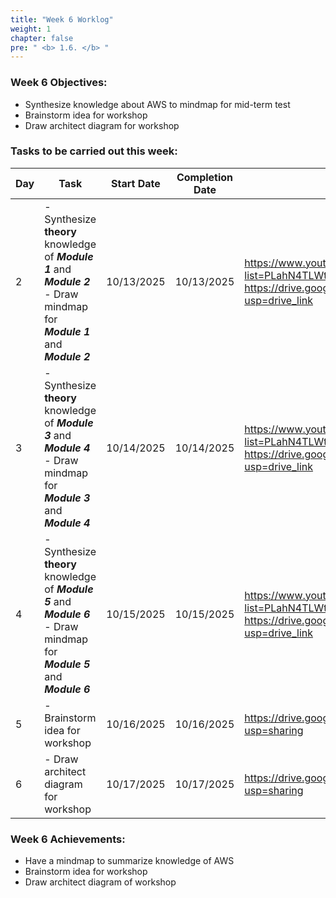 ```yaml
---
title: "Week 6 Worklog"
weight: 1
chapter: false
pre: " <b> 1.6. </b> "
---
```


### Week 6 Objectives:

* Synthesize knowledge about AWS to mindmap for mid-term test
* Brainstorm idea for workshop
* Draw architect diagram for workshop

### Tasks to be carried out this week:
| Day | Task                                                                                                                                                 | Start Date | Completion Date | Reference Material                        |
| --- | ---------------------------------------------------------------------------------------------------------------------------------------------------- | ---------- | --------------- | ----------------------------------------- |
| 2   | - Synthesize **theory** knowledge of **<i>Module 1</i>** and **<i>Module 2</i>** <br> - Draw mindmap for **<i>Module 1</i>** and **<i>Module 2</i>** | 10/13/2025 | 10/13/2025      | <https://www.youtube.com/playlist?list=PLahN4TLWtox2a3vElknwzU_urND8hLn1i> <br> <https://drive.google.com/file/d/1jlnUWvbaxQmmhaDT4eMMyFaZNcN3qlxt/view?usp=drive_link> |
| 3   | - Synthesize **theory** knowledge of **<i>Module 3</i>** and **<i>Module 4</i>** <br> - Draw mindmap for **<i>Module 3</i>** and **<i>Module 4</i>** | 10/14/2025 | 10/14/2025      | <https://www.youtube.com/playlist?list=PLahN4TLWtox2a3vElknwzU_urND8hLn1i> <br> <https://drive.google.com/file/d/1jlnUWvbaxQmmhaDT4eMMyFaZNcN3qlxt/view?usp=drive_link> |
| 4   | - Synthesize **theory** knowledge of **<i>Module 5</i>** and **<i>Module 6</i>** <br> - Draw mindmap for **<i>Module 5</i>** and **<i>Module 6</i>** | 10/15/2025 | 10/15/2025      | <https://www.youtube.com/playlist?list=PLahN4TLWtox2a3vElknwzU_urND8hLn1i> <br> <https://drive.google.com/file/d/1jlnUWvbaxQmmhaDT4eMMyFaZNcN3qlxt/view?usp=drive_link> |
| 5   | - Brainstorm idea for workshop                                                                                                                       | 10/16/2025 | 10/16/2025      | <https://drive.google.com/file/d/1QV5zNEUsXdX9vLxQRzBingVShyj8AHY0/view?usp=sharing>                                                                                    |
| 6   | - Draw architect diagram for workshop                                                                                                                | 10/17/2025 | 10/17/2025      | <https://drive.google.com/file/d/1QV5zNEUsXdX9vLxQRzBingVShyj8AHY0/view?usp=sharing>                                                                                    |


### Week 6 Achievements:

* Have a mindmap to summarize knowledge of AWS
* Brainstorm idea for workshop
* Draw architect diagram of workshop